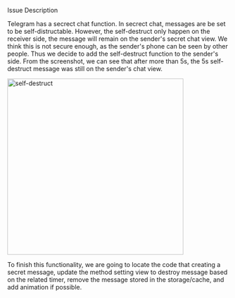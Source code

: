 Issue Description

Telegram has a secrect chat function. In secrect chat, messages are be set to be self-distructable. However, the self-destruct only happen on the receiver side, the message will remain on the sender's secret chat view. We think this is not secure enough, as the sender's phone can be seen by other people. Thus we decide to add the self-destruct function to the sender's side. From the screenshot, we can see that after more than 5s, the 5s self-destruct message was still on the sender's chat view.

<img src="https://s2.ax1x.com/2020/03/08/3x3cEF.png" height = "400" alt="self-destruct" align=center />

To finish this functionality, we are going to locate the code that creating a secret message, update the method setting view to destroy message based on the related timer, remove the message stored in the storage/cache, and add animation if possible.

